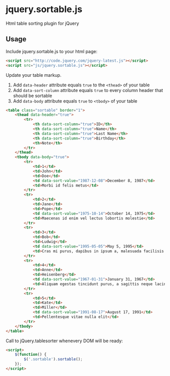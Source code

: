 jquery.sortable.js
==================

Html table sorting plugin for jQuery

Usage
-----
Include jquery.sortable.js to your html page:
```html
<script src="http://code.jquery.com/jquery-latest.js"></script>
<script src="js/jquery.sortable.js"></script>
```

Update your table markup.

1. Add `data-header` attribute equals `true` to the `<thead>` of your table
2. Add `data-sort-column` attribute equals `true` to every column header that should be sortable
3. Add `data-body` attribute equals `true` to `<tbody>` of your table

```html
<table class="sortable" border="1">
    <thead data-header="true">
        <tr>
            <th data-sort-column="true">ID</th>
            <th data-sort-column="true">Name</th>
            <th data-sort-column="true">Last Name</th>
            <th data-sort-column="true">Birthday</th>
            <th>Note</th>
        </tr>
    </thead>
    <tbody data-body="true">
        <tr>
            <td>1</td>
            <td>John</td>
            <td>Doe</td>
            <td data-sort-value="1987-12-08">December 8, 1987</td>
            <td>Morbi id felis metus</td>
        </tr>
        <tr>
            <td>2</td>
            <td>Jane</td>
            <td>Pope</td>
            <td data-sort-value="1975-10-14">October 14, 1975</td>
            <td>Maecenas id enim vel lectus lobortis molestie</td>
        </tr>
        <tr>
            <td>3</td>
            <td>Bob</td>
            <td>Ludwig</td>
            <td data-sort-value="1995-05-05">May 5, 1995</td>
            <td>Cras mi purus, dapibus in ipsum a, malesuada facilisis dolor</td>
        </tr>
        <tr>
            <td>4</td>
            <td>Anne</td>
            <td>Heisenberg</td>
            <td data-sort-value="1967-01-31">January 31, 1967</td>
            <td>Aliquam egestas tincidunt purus, a sagittis neque lacinia vehicula</td>
        </tr>
        <tr>
            <td>5</td>
            <td>Kate</td>
            <td>Miller</td>
            <td data-sort-value="1991-08-17">August 17, 1991</td>
            <td>Pellentesque vitae nulla elit</td>
        </tr>
    </tbody>
</table>
```

Call to jQuery.tablesorter whenevery DOM will be ready:

```html
<script>
    $(function() {
        $('.sortable').sortable();
    });
</script>
```
